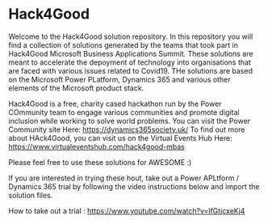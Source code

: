 # Hack4Good
Welcome to the Hack4Good solution repository. In this repository you will find a collection of solutions generated by the teams that took part in Hack4Good Microsoft Business Applications Summit. These solutions are meant to accelerate the depoyment of technology into organisations that are faced with various issues related to Covid19. THe solutions are based on the Microsoft Power PLatform, Dynamics 365 and various other elements of the Microsoft product stack.

Hack4Good is a free, charity cased hackathon run by the Power COmmunity team to engage various communities and promote digital inclusion while working to solve world problems. You can visit the Power Community site Here: https://dynamics365society.uk/
To find out more about HAck4Good, you can visit us on the Virtual Events Hub Here: https://www.virtualeventshub.com/hack4good-mbas

Please feel free to use these solutions for AWESOME :) 

If you are interested in trying these hout, take out a Power APLtform / Dynamics 365 trial by following the video instructions below and import the solution files.

How to take out a trial : https://www.youtube.com/watch?v=lfGtjcxeKj4
